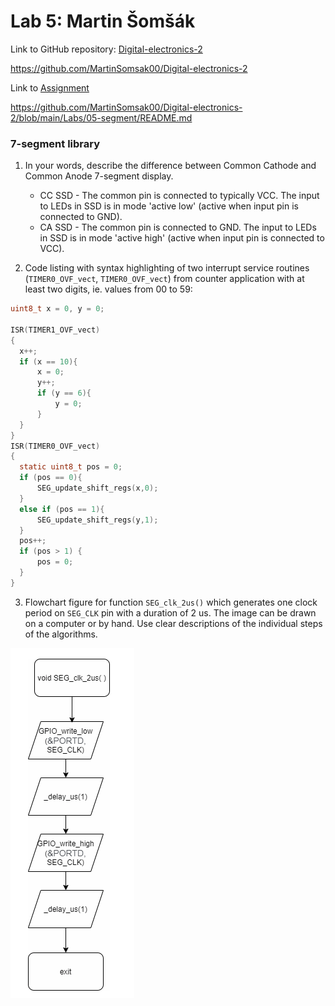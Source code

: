 # Lab 5: Martin Šomšák
Link to GitHub repository: [Digital-electronics-2](https://github.com/MartinSomsak00/Digital-electronics-2)

https://github.com/MartinSomsak00/Digital-electronics-2

Link to [Assignment](https://github.com/MartinSomsak00/Digital-electronics-2/blob/main/Labs/05-segment/README.md)

https://github.com/MartinSomsak00/Digital-electronics-2/blob/main/Labs/05-segment/README.md

### 7-segment library

1. In your words, describe the difference between Common Cathode and Common Anode 7-segment display.
   * CC SSD - The common pin is connected to typically VCC. The input to LEDs in SSD is in mode 'active low' (active when input pin is connected to GND).
   * CA SSD - The common pin is connected to GND. The input to LEDs in SSD is in mode 'active high' (active when input pin is connected to VCC).
   
2. Code listing with syntax highlighting of two interrupt service routines (`TIMER0_OVF_vect`, `TIMER0_OVF_vect`) from counter application with at least two digits, ie. values from 00 to 59:
   
  ```c
uint8_t x = 0, y = 0;

ISR(TIMER1_OVF_vect)
{
    x++;
    if (x == 10){
        x = 0;
        y++;
        if (y == 6){
            y = 0;
        }
    }
}
ISR(TIMER0_OVF_vect)
{
    static uint8_t pos = 0;
    if (pos == 0){
        SEG_update_shift_regs(x,0);
    }
    else if (pos == 1){
        SEG_update_shift_regs(y,1);
    }
    pos++;
    if (pos > 1) {
        pos = 0;
    }
}
```
   
   3. Flowchart figure for function `SEG_clk_2us()` which generates one clock period on `SEG_CLK` pin with a duration of 2&nbsp;us. The image can be drawn on a computer or by hand. Use clear descriptions of the individual steps of the algorithms.
   
![](pictures/2.png) 